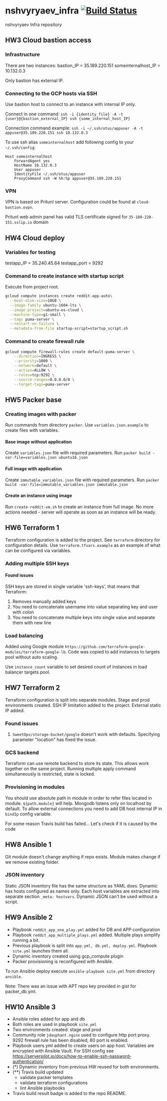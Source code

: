 # nshvyryaev_infra [![Build Status](https://travis-ci.com/Otus-DevOps-2020-02/nshvyryaev_infra.svg?branch=master)](https://travis-ci.com/Otus-DevOps-2020-02/nshvyryaev_infra)
nshvyryaev Infra repository

## HW3 Cloud bastion access
### Infrastructure
There are two instances:
bastion_IP = 35.189.220.151
someinternalhost_IP = 10.132.0.3

Only bastion has external IP.

### Connecting to the GCP hosts via SSH
Use bastion host to connect to an instance with internal IP only.

Connect in one command:
`ssh -i {identity_file} -A -t {user}@{bastion_external_IP} ssh {some_internal_host_IP}`

Connection command example:
`ssh -i ~/.ssh/otus/appuser -A -t appuser@35.189.220.151 ssh 10.132.0.3`

To use ssh alias `someinternalhost` add following config to your `~/.ssh/config`:
```text
Host someinternalhost
	ForwardAgent yes
	HostName 10.132.0.3
	User appuser
	IdentityFile ~/.ssh/otus/appuser
	ProxyCommand ssh -W %h:%p appuser@35.189.220.151
```

### VPN
VPN is based on Pritunl server. Configuration could be found at `cloud-bastion.ovpn`.

Pritunl web admin panel has valid TLS certificate
signed for `35-189-220-151.sslip.io` domain

## HW4 Cloud deploy
### Variables for testing
testapp_IP = 35.240.45.64
testapp_port = 9292
### Command to create instance with startup script
Execute from project root.
```bash
gcloud compute instances create reddit-app-auto\
  --boot-disk-size=10GB \
  --image-family ubuntu-1604-lts \
  --image-project=ubuntu-os-cloud \
  --machine-type=g1-small \
  --tags puma-server \
  --restart-on-failure \
  --metadata-from-file startup-script=startup_script.sh
```

### Command to create firewall rule
```bash
gcloud compute firewall-rules create default-puma-server \
    --direction=INGRESS \
    --priority=1000 \
    --network=default \
    --action=ALLOW \
    --rules=tcp:9292 \
    --source-ranges=0.0.0.0/0 \
    --target-tags=puma-server
```

## HW5 Packer base
### Creating images with packer
Run commands from directory `packer`. Use `variables.json.example` to create files with variables.
#### Base image without application
Create `variables.json` file with required parameters.
Run `packer build -var-file=variables.json ubuntu16.json`
#### Full image with application
Create `immutable_variables.json` file with required parameters.
Run `packer build -var-file=immutable_variables.json immutable.json`
#### Create an instance using image
Run `create-reddit-vm.sh` to create an instance from full image.
No more actions needed - server will operate as soon as an instance will be ready.

## HW6 Terraform 1
Terraform configuration is added to the project. See `terraform` directory for configuration details.
Use `terraform.tfvars.example` as an example of what can be configured via variables.
### Adding multiple SSH keys
#### Found issues
SSH keys are stored in single variable 'ssh-keys', that means that Terraform:
1. Removes manually added keys
2. You need to concatenate username into value separating key and user with colon
3. You need to concatenate multiple keys into single value and separate them with new line
### Load balancing
Added using Google module `https://github.com/terraform-google-modules/terraform-google-lb`.
Code was copied to add instances to targets pool without auto scaling.

Use `instance_count` variable to set desired count of instances in load balancer targets pool.


## HW7 Terraform 2
Terraform configuration is split into separate modules. Stage and prod environments created.
SSH IP limitation added to the project. External static IP added.
### Found issues
1. `SweetOps/storage-bucket/google` doesn't work with defaults. Specifying parameter "location" has fixed the issue.

### GCS backend
Terraform can use remote backend to store its state. This allows work together on the same project.
Running multiple apply command simultaneously is restricted, state is locked.

### Provisioning in modules
You should use absolute path in module in order to refer files located in module.
`${path.module}` will help.
Mongodb listens only on localhost by default. To allow external connections you need to add
DB host internal IP in `bindIp` config variable.

For some reason Travis build has failed... Let's check if it is caused by the code

## HW8 Ansible 1
Git module doesn't change anything if repo exists. Module makes change if we remove existing folder.

### JSON inventory
Static JSON inventory file has the same structure as YAML does. Dynamic has hosts configured as names only.
Each host variables are extracted into separate section `_meta: hostvars`. Dynamic JSON can't be used without a script.

## HW9 Ansible 2
* Playbook `reddit_app_one_play.yml` added for DB and APP configuration
* Playbook `reddit_app_multiple_plays.yml` added. Multiple plays simplify running a bit.
* Previous playbook is split into `app.yml, db.yml, deploy.yml`. Playbook `site.yml` launches them all.
* Dynamic inventory created using gcp_compute plugin
* Packer provisioning is reconfigured with Ansible.

To run Ansible deploy execute `ansible-playbook site.yml` from directory `ansible`.

Note: There was an issue with APT repo key provided in gist for packer_db.yml.

## HW10 Ansible 3
- Ansible roles added for app and db
- Both roles are used in playbook `site.yml`
- Two environments created: stage and prod
- Community role `jdauphant.nginx` used to configure http port proxy. 9292 firewall rule has been disabled, 80 port is enabled.
- Playbook users.yml added to create users on app host. Variables are encrypted with Ansible Vault. For SSH config see https://serverpilot.io/docs/how-to-enable-ssh-password-authentication/
- (*) Dynamic inventory from previous HW reused for both environments.
- (**) Travis build updated
  - validate packer templates
  - validate terraform configurations
  - lint Ansible playbooks
- Travis build result badge is added to the repo README.
